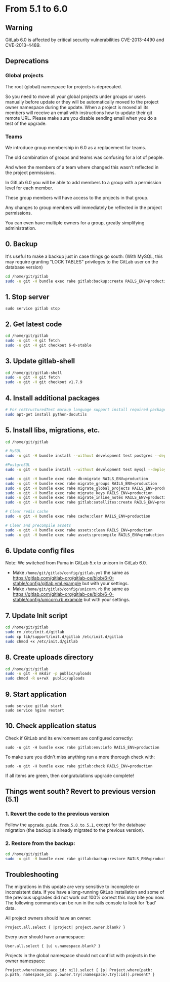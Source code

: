 # From 5.1 to 6.0

## Warning

GitLab 6.0 is affected by critical security vulnerabilities CVE-2013-4490 and CVE-2013-4489.

## Deprecations

### Global projects

The root (global) namespace for projects is deprecated.

So you need to move all your global projects under groups or users manually before update or they will be automatically moved to the project owner namespace during the update. When a project is moved all its members will receive an email with instructions how to update their git remote URL. Please make sure you disable sending email when you do a test of the upgrade.

### Teams

We introduce group membership in 6.0 as a replacement for teams.

The old combination of groups and teams was confusing for a lot of people.

And when the members of a team where changed this wasn't reflected in the project permissions.

In GitLab 6.0 you will be able to add members to a group with a permission level for each member.

These group members will have access to the projects in that group.

Any changes to group members will immediately be reflected in the project permissions.

You can even have multiple owners for a group, greatly simplifying administration.

## 0. Backup

It's useful to make a backup just in case things go south:
(With MySQL, this may require granting "LOCK TABLES" privileges to the GitLab user on the database version)

```bash
cd /home/git/gitlab
sudo -u git -H bundle exec rake gitlab:backup:create RAILS_ENV=production
```

## 1. Stop server

    sudo service gitlab stop

## 2. Get latest code

```bash
cd /home/git/gitlab
sudo -u git -H git fetch
sudo -u git -H git checkout 6-0-stable
```

## 3. Update gitlab-shell

```bash
cd /home/git/gitlab-shell
sudo -u git -H git fetch
sudo -u git -H git checkout v1.7.9
```

## 4. Install additional packages

```bash
# For reStructuredText markup language support install required package:
sudo apt-get install python-docutils
```

## 5. Install libs, migrations, etc.

```bash
cd /home/git/gitlab

# MySQL
sudo -u git -H bundle install --without development test postgres --deployment

#PostgreSQL
sudo -u git -H bundle install --without development test mysql --deployment

sudo -u git -H bundle exec rake db:migrate RAILS_ENV=production
sudo -u git -H bundle exec rake migrate_groups RAILS_ENV=production
sudo -u git -H bundle exec rake migrate_global_projects RAILS_ENV=production
sudo -u git -H bundle exec rake migrate_keys RAILS_ENV=production
sudo -u git -H bundle exec rake migrate_inline_notes RAILS_ENV=production
sudo -u git -H bundle exec rake gitlab:satellites:create RAILS_ENV=production

# Clear redis cache
sudo -u git -H bundle exec rake cache:clear RAILS_ENV=production

# Clear and precompile assets
sudo -u git -H bundle exec rake assets:clean RAILS_ENV=production
sudo -u git -H bundle exec rake assets:precompile RAILS_ENV=production
```

## 6. Update config files

Note: We switched from Puma in GitLab 5.x to unicorn in GitLab 6.0.

- Make `/home/git/gitlab/config/gitlab.yml` the same as https://gitlab.com/gitlab-org/gitlab-ce/blob/6-0-stable/config/gitlab.yml.example but with your settings.
- Make `/home/git/gitlab/config/unicorn.rb` the same as https://gitlab.com/gitlab-org/gitlab-ce/blob/6-0-stable/config/unicorn.rb.example but with your settings.

## 7. Update Init script

```bash
cd /home/git/gitlab
sudo rm /etc/init.d/gitlab
sudo cp lib/support/init.d/gitlab /etc/init.d/gitlab
sudo chmod +x /etc/init.d/gitlab
```

## 8. Create uploads directory

```bash
cd /home/git/gitlab
sudo -u git -H mkdir -p public/uploads
sudo chmod -R u+rwX  public/uploads
```

## 9. Start application

    sudo service gitlab start
    sudo service nginx restart

## 10. Check application status

Check if GitLab and its environment are configured correctly:

    sudo -u git -H bundle exec rake gitlab:env:info RAILS_ENV=production

To make sure you didn't miss anything run a more thorough check with:

    sudo -u git -H bundle exec rake gitlab:check RAILS_ENV=production

If all items are green, then congratulations upgrade complete!

## Things went south? Revert to previous version (5.1)

### 1. Revert the code to the previous version

Follow the [`upgrade guide from 5.0 to 5.1`](5.0-to-5.1.md), except for the database migration (the backup is already migrated to the previous version).

### 2. Restore from the backup:

```bash
cd /home/git/gitlab
sudo -u git -H bundle exec rake gitlab:backup:restore RAILS_ENV=production
```

## Troubleshooting

The migrations in this update are very sensitive to incomplete or inconsistent data. If you have a long-running GitLab installation and some of the previous upgrades did not work out 100% correct this may bite you now. The following commands can be run in the rails console to look for 'bad' data.

All project owners should have an owner:

```
Project.all.select { |project| project.owner.blank? }
```

Every user should have a namespace:

```
User.all.select { |u| u.namespace.blank? }
```

Projects in the global namespace should not conflict with projects in the owner namespace:

```
Project.where(namespace_id: nil).select { |p| Project.where(path: p.path, namespace_id: p.owner.try(:namespace).try(:id)).present? }
```
